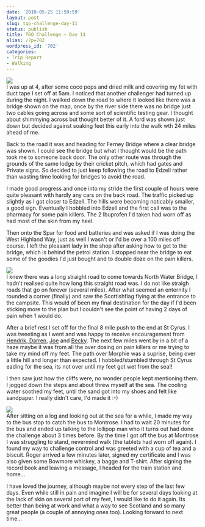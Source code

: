 ```yaml
---
date: '2010-05-25 11:59:59'
layout: post
slug: tgo-challenge-day-11
status: publish
title: TGO Challenge – Day 11
alias: /?p=702
wordpress_id: '702'
categories:
- Trip Report
- Walking
---
```


[![](http://lh6.ggpht.com/_mwiBNuCX3e4/S_wK06xOp5I/AAAAAAAAQXQ/T5zTiR8KG1M/s400/TGO%20Challenge%202010%20190.JPG)](http://picasaweb.google.co.uk/lh/photo/zHXko6wEq2dcwcDQmJcO2g?feat=embedwebsite)  
I was up at 4, after some coco pops and dried milk and covering my fet with duct tape I set off at 5am. I noticed that another challenger had turned up during the night. I walked down the road to where it looked like there was a bridge shown on the map, once by the river side there was no bridge just two cables going across and some sort of scientific testing gear. I thought about shimmying across but thought better of it. A ford was shown just down but decided against soaking feet this early into the walk wth 24 miles ahead of me.  
<!-- more -->
Back to the road it was and heading for Ferney Bridge where a clear bridge was shown. I could see the bridge but what I thought would be the path took me to someone back door. The only other route was through the grounds of the same lodge by their cricket pitch, which had gates and Private signs. So decided to just keep following the road to Edzell rather than wasting time looking for bridges to avoid the road.  

I made good progress and once into my stride the first couple of hours were quite pleasant with hardly any cars on the back road. The traffic picked up slightly as I got closer to Edzell. The hills were becoming noticably smaller, a good sign. Eventually I hobbled into Edzell and the first call was to the pharmacy for some pain killers. The 2 Ibuprofen I'd taken had worn off as had most of the skin from my heel.  

Then onto the Spar for food and batteries and was asked if I was doing the West Highland Way, just as well I wasn't or I'd be over a 100 miles off course. I left the pleasant lady in the shop after asking how to get to the bridge, which is behind the petrol station. I stopped near the bridge to eat some of the goodies I'd just bought and to double doze on the pain killers.  

[![](http://lh6.ggpht.com/_mwiBNuCX3e4/S_wGYz0W65I/AAAAAAAAQUg/TYoeLKWqcDg/s400/TGO%20Challenge%202010%20180.JPG)](http://picasaweb.google.co.uk/lh/photo/GPmB2QvkBVIBET8NdKm9xA?feat=embedwebsite)  
I knew there was a long straight road to come towards North Water Bridge, I hadn't realised quite how long this straight road was. I do not like straigh roads that go on forever (several miles). After what seemed an enternity I rounded a corner (finally) and saw the Scottishflag flying at the entrance to the campsite. This would of been my final destination for the day if I'd been sticking more to the plan but I couldn't see the point of having 2 days of pain when 1 would do.  

After a brief rest I set off for the final 8 mile push to the end at St Cyrus. I was tweeting as I went and was happy to receive encouragement from [Hendrik](http://twitter.com/hendrikmorkel),[ Darren](http://twitter.com/whitespider1066), [Joe](http://twitter.com/tordenomnatten) and [Becky](http://twitter.com/beakysian). The next few miles went by in a bit of a haze maybe it was from all the over dosing on pain killers or me trying to take my mind off my feet. The path over Morphie was a suprise, being over a little hill and longer than expected. I hobbled/stumbled through St Cyrus eading for the sea, its not over until my feet got wet from the sea!!  

I then saw just how the cliffs were, no wonder people kept mentioning them. I jogged down the steps and about threw myself at the sea. The cooling water soothed my feet, until the sand got into my shoes and felt like sandpaper. I really didn't care, I'd made it :-)  

[![](http://lh6.ggpht.com/_mwiBNuCX3e4/S_wJjSKQ20I/AAAAAAAAQWc/u1j2Ccu4noE/s400/TGO%20Challenge%202010%20187.JPG)](http://picasaweb.google.co.uk/lh/photo/GFT9_QbWf6P6MfAQAqhdzw?feat=embedwebsite)  
After sitting on a log and looking out at the sea for a while, I made my way to the bus stop to catch the bus to Montrose. I had to wait 20 minutes for the bus and ended up talking to the lollipop man who it turns out had done the challenge about 3 times before. By the time I got off the bus at Montrose I was struggling to stand, nevermind walk (the tablets had worn off again). I found my way to challenge control and was greeted with a cup of tea and a biscuit. Roger arrived a few minutes later, signed my certificate and I was also given some Bowmore whiskey, a bagge and T-shirt. After signing the record book and leaving a message, I headed for the train station and home...  

I have loved the journey, although maybe not every step of the last few days. Even while still in pain and imagine I will be for several days looking at the lack of skin on several part of my feet, I would like to do it again. Its better than being at work and what a way to see Scotland and so many great people (a couple of annoying ones too). Looking forward to next time...
